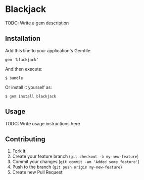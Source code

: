 # Blackjack

TODO: Write a gem description

## Installation

Add this line to your application's Gemfile:

    gem 'blackjack'

And then execute:

    $ bundle

Or install it yourself as:

    $ gem install blackjack

## Usage

TODO: Write usage instructions here

## Contributing

1. Fork it
2. Create your feature branch (`git checkout -b my-new-feature`)
3. Commit your changes (`git commit -am 'Added some feature'`)
4. Push to the branch (`git push origin my-new-feature`)
5. Create new Pull Request
